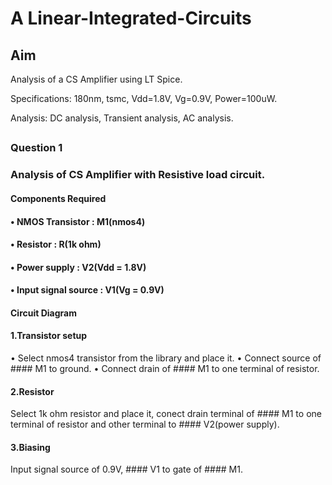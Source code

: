 # A Linear-Integrated-Circuits

 ## Aim
 Analysis of a CS Amplifier using LT Spice. 
 
 Specifications: 180nm, tsmc, Vdd=1.8V, Vg=0.9V, Power=100uW.

 Analysis: DC analysis, Transient analysis, AC analysis. 

 ## 

 ### Question 1
 ### Analysis of CS Amplifier with Resistive load circuit. 

 #### Components Required 

#### • NMOS Transistor : M1(nmos4) 
#### • Resistor : R(1k ohm) 
#### • Power supply : V2(Vdd = 1.8V) 
#### • Input signal source : V1(Vg = 0.9V) 

 #### Circuit Diagram 

 #### 1.Transistor setup 
  • Select nmos4 transistor from the library and place it. 
  • Connect source of #### M1 to ground. 
  • Connect drain of #### M1 to one terminal of resistor. 

 #### 2.Resistor 
   Select 1k ohm resistor and place it, conect drain terminal of #### M1 to one terminal of resistor and other terminal to #### V2(power supply). 

 #### 3.Biasing 
   Input signal source of 0.9V, #### V1 to gate of #### M1. 

  
 
 
